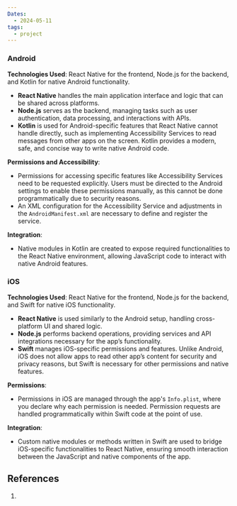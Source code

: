 ```yaml
---
Dates:
  - 2024-05-11
tags:
  - project
---
```

### Android

**Technologies Used**: React Native for the frontend, Node.js for the backend, and Kotlin for native Android functionality.

- **React Native** handles the main application interface and logic that can be shared across platforms.
- **Node.js** serves as the backend, managing tasks such as user authentication, data processing, and interactions with APIs.
- **Kotlin** is used for Android-specific features that React Native cannot handle directly, such as implementing Accessibility Services to read messages from other apps on the screen. Kotlin provides a modern, safe, and concise way to write native Android code.

**Permissions and Accessibility**:

- Permissions for accessing specific features like Accessibility Services need to be requested explicitly. Users must be directed to the Android settings to enable these permissions manually, as this cannot be done programmatically due to security reasons.
- An XML configuration for the Accessibility Service and adjustments in the `AndroidManifest.xml` are necessary to define and register the service.

**Integration**:

- Native modules in Kotlin are created to expose required functionalities to the React Native environment, allowing JavaScript code to interact with native Android features.

### iOS

**Technologies Used**: React Native for the frontend, Node.js for the backend, and Swift for native iOS functionality.

- **React Native** is used similarly to the Android setup, handling cross-platform UI and shared logic.
- **Node.js** performs backend operations, providing services and API integrations necessary for the app’s functionality.
- **Swift** manages iOS-specific permissions and features. Unlike Android, iOS does not allow apps to read other app’s content for security and privacy reasons, but Swift is necessary for other permissions and native features.

**Permissions**:

- Permissions in iOS are managed through the app's `Info.plist`, where you declare why each permission is needed. Permission requests are handled programmatically within Swift code at the point of use.

**Integration**:

- Custom native modules or methods written in Swift are used to bridge iOS-specific functionalities to React Native, ensuring smooth interaction between the JavaScript and native components of the app.


## References 
1. 
